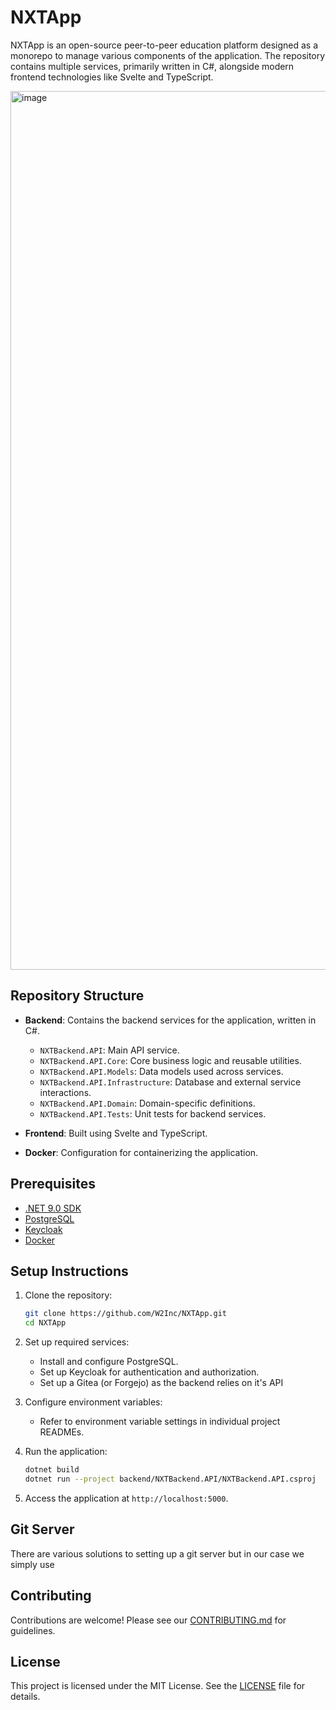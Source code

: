 # NXTApp

NXTApp is an open-source peer-to-peer education platform designed as a monorepo to manage various components of the application. The repository contains multiple services, primarily written in C#, alongside modern frontend technologies like Svelte and TypeScript.

<img width="1311" height="1406" alt="image" src="https://github.com/user-attachments/assets/0eea5b7d-9705-43dc-a8a4-f44c5f3e589d" />


## Repository Structure

- **Backend**: Contains the backend services for the application, written in C#.
  - `NXTBackend.API`: Main API service.
  - `NXTBackend.API.Core`: Core business logic and reusable utilities.
  - `NXTBackend.API.Models`: Data models used across services.
  - `NXTBackend.API.Infrastructure`: Database and external service interactions.
  - `NXTBackend.API.Domain`: Domain-specific definitions.
  - `NXTBackend.API.Tests`: Unit tests for backend services.

- **Frontend**: Built using Svelte and TypeScript.

- **Docker**: Configuration for containerizing the application.

## Prerequisites

- [.NET 9.0 SDK](https://dotnet.microsoft.com/)
- [PostgreSQL](https://www.postgresql.org/)
- [Keycloak](https://www.keycloak.org/)
- [Docker](https://www.docker.com/)

## Setup Instructions

1. Clone the repository:
   ```bash
   git clone https://github.com/W2Inc/NXTApp.git
   cd NXTApp
   ```

2. Set up required services:
   - Install and configure PostgreSQL.
   - Set up Keycloak for authentication and authorization.
   - Set up a Gitea (or Forgejo) as the backend relies on it's API

3. Configure environment variables:
   - Refer to environment variable settings in individual project READMEs.

4. Run the application:
   ```bash
   dotnet build
   dotnet run --project backend/NXTBackend.API/NXTBackend.API.csproj
   ```

5. Access the application at `http://localhost:5000`.

## Git Server

There are various solutions to setting up a git server but in our case we simply use

## Contributing

Contributions are welcome! Please see our [CONTRIBUTING.md](CONTRIBUTING.md) for guidelines.

## License

This project is licensed under the MIT License. See the [LICENSE](LICENSE) file for details.
